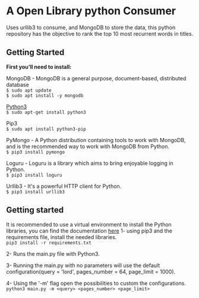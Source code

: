# A Open Library python Consumer
Uses urllib3 to consume, and MongoDB to store the data, this python repository has the objective to rank the top 10 most recurrent words in titles.

## Getting Started
**First you'll need to install:**

MongoDB - MongoDB is a general purpose, document-based, distributed database  
`$ sudo apt update`  
`$ sudo apt install -y mongodb`  

[Python3](https://www.python.org/downloads/)  
`$ sudo apt-get install python3`

Pip3  
`$ sudo apt install python3-pip` 

PyMongo - A Python distribution containing tools to work with MongoDB, and is the recommended way to work with MongoDB from Python.  
`$ pip3 install pymongo`

Loguru - Loguru is a library which aims to bring enjoyable logging in Python.   
`$ pip3 install loguru`

Urllib3 - It's a powerful HTTP client for Python.  
`$ pip3 install urllib3`

## Getting started

It is recommended to use a virtual environment to install the Python libraries, you can find the documentation [here](https://docs.python.org/3/library/venv.html)
1- using pip3 and the requirements file, install the needed libraries.  
`pip3 install -r requirements.txt`

2- Runs the main.py file with Python3.

3- Running the main.py with no parameters will use the default configuration(query = 'lord', pages_number = 64, page_limit = 1000).  

4- Using the '-m' flag open the possibilities to custom the configurations.  
`python3 main.py -m <query> <pages_number> <page_limit>`
